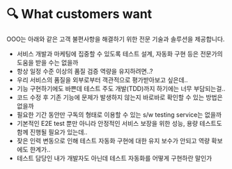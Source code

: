 # 🔍 What customers want

OOO는 아래와 같은 고객 불편사항을 해결하기 위한 전문 기술과 솔루션을 제공합니다.

* 서비스 개발과 마케팅에 집중할 수 있도록 테스트 설계, 자동화 구현 등은 전문가의 도움을 받을 수는 없을까
* 항상 일정 수준 이상의 품질 검증 역량을 유지하려면..?
* 우리 서비스의 품질을 외부로부터 객관적으로 평가받아보고 싶은데..
* 기능 구현하기에도 바쁜데 테스트 주도 개발(TDD)까지 하기에는 너무 부담되는걸..
* 코드 수정 후 기존 기능에 문제가 발생하지 않는지 바로바로 확인할 수 있는 방법은 없을까
* 필요한 기간 동안만 구독의 형태로 이용할 수 있는 s/w testing service는 없을까
* 기본적인 E2E test 뿐만 아니라 안정적인 서비스 보장을 위한 성능, 용량 테스트도 함께 진행될 필요가 있는데..
* 잦은 인력 변동으로 인해 테스트 자동화 구현에 대한 유지 보수가 안되고 역량 확보에도 한계가..
* 테스트 담당인 내가 개발자도 아닌데 테스트 자동화를 어떻게 구현하란 말인가


